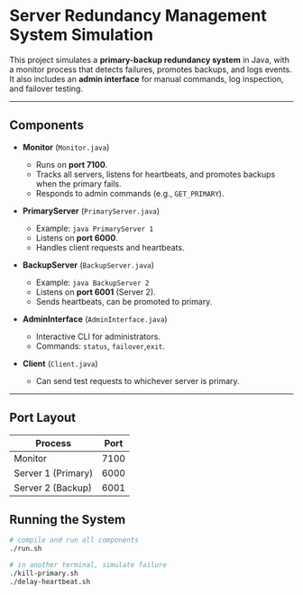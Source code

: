 # Server Redundancy Management System Simulation

This project simulates a **primary-backup redundancy system** in Java, with a monitor process that detects failures, promotes backups, and logs events.  
It also includes an **admin interface** for manual commands, log inspection, and failover testing.

---

## Components

- **Monitor** (`Monitor.java`)  
  - Runs on **port 7100**.  
  - Tracks all servers, listens for heartbeats, and promotes backups when the primary fails.  
  - Responds to admin commands (e.g., `GET_PRIMARY`).

- **PrimaryServer** (`PrimaryServer.java`)  
  - Example: `java PrimaryServer 1`  
  - Listens on **port 6000**.  
  - Handles client requests and heartbeats.

- **BackupServer** (`BackupServer.java`)  
  - Example: `java BackupServer 2`  
  - Listens on **port 6001** (Server 2).  
  - Sends heartbeats, can be promoted to primary.

- **AdminInterface** (`AdminInterface.java`)  
  - Interactive CLI for administrators.  
  - Commands: `status`, `failover`,`exit`.

- **Client** (`Client.java`)  
  - Can send test requests to whichever server is primary.

---

## Port Layout

| Process            | Port |
|--------------------|------|
| Monitor            | 7100 |
| Server 1 (Primary) | 6000 |
| Server 2 (Backup)  | 6001 |




## Running the System


```bash
# compile and run all components
./run.sh

# in another terminal, simulate failure
./kill-primary.sh
./delay-heartbeat.sh

